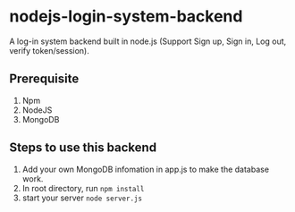 # nodejs-login-system-backend
A log-in system backend built in node.js (Support Sign up, Sign in, Log out, verify token/session).

## Prerequisite
   1. Npm
   2. NodeJS
   3. MongoDB
   
## Steps to use this backend 
   1. Add your own MongoDB infomation in app.js to make the database work.
   2. In root directory, run `npm install`
   3. start your server `node server.js`
